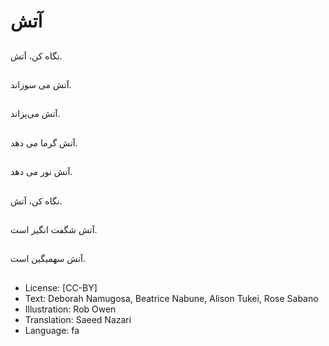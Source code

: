 # آتش

##
نگاه کن، آتش.

##
 آتش می سوزاند.

##
آتش می‌پزاند.

##
آتش گرما می دهد.

##
آتش نور می دهد.

##
نگاه کن، آتش.

##
آتش شگفت انگیز است.

##
آتش سهمیگین است.

##
* License: [CC-BY]
* Text: Deborah Namugosa, Beatrice Nabune, Alison Tukei, Rose Sabano
* Illustration: Rob Owen
* Translation: Saeed Nazari
* Language: fa
